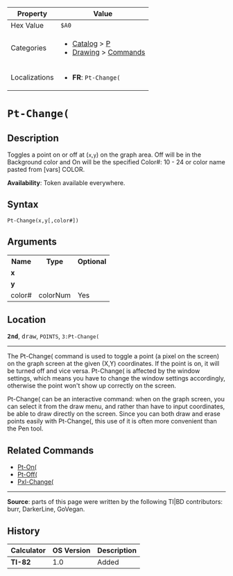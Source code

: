 | Property      | Value |
|---------------|-------|
| Hex Value     | `$A0`|
| Categories    | <ul><li>[Catalog](<../categories/Catalog.md>) > [P](<../categories/Catalog.md#P>)</li><li>[Drawing](<../categories/Drawing.md>) > [Commands](<../categories/Drawing.md#Commands>)</li></ul> |
| Localizations | <ul><li><b>FR</b>: `Pt-Change(`</li></ul> |

# `Pt-Change(`

## Description
Toggles a point on or off at (`x`,`y`) on the graph area. Off will be in the Background color and On will be the specified
Color#: 10 - 24 or color name pasted from [vars] COLOR.


<b>Availability</b>: Token available everywhere.

## Syntax
`Pt-Change(x,y[,color#])`

## Arguments
<table>
<tr><th>Name</th><th>Type</th><th>Optional</th></tr>

<tr><td><b>x</b></td><td></td><td></td></tr>

<tr><td><b>y</b></td><td></td><td></td></tr>

<tr><td>color#</td><td>colorNum</td><td>Yes</td></tr>

</table>

## Location
<tt><kbd><b>2nd</b></kbd></tt>, <kbd>draw</kbd>, `POINTS`, `3:Pt-Change(`
<hr>

The Pt-Change( command is used to toggle a point (a pixel on the screen) on the graph screen at the given (X,Y) coordinates. If the point is on, it will be turned off and vice versa. Pt-Change( is affected by the window settings, which means you have to change the window settings accordingly, otherwise the point won't show up correctly on the screen.

Pt-Change( can be an interactive command: when on the graph screen, you can select it from the draw menu, and rather than have to input coordinates, be able to draw directly on the screen. Since you can both draw and erase points easily with Pt-Change(, this use of it is often more convenient than the Pen tool.

## Related Commands

*   [Pt-On(](Pt-On\(.md)
*   [Pt-Off(](Pt-Off\(.md)
*   [Pxl-Change(](Pxl-Change\(.md)

* * *

**Source**: parts of this page were written by the following TI|BD contributors: burr, DarkerLine, GoVegan.

## History
| Calculator | OS Version | Description |
|------------|------------|-------------|
| <b>TI-82</b> | 1.0 | Added |


